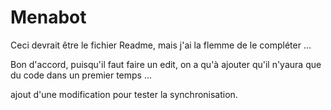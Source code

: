 ﻿# Menabot

Ceci devrait être le fichier Readme, mais j'ai la flemme de le compléter ...

Bon d'accord, puisqu'il faut faire un edit, on a qu'à ajouter qu'il n'yaura que du code dans un premier temps ...

ajout d'une modification pour tester la synchronisation.
